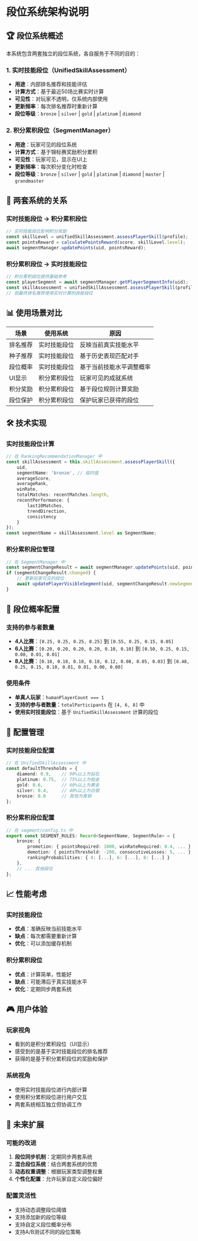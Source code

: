 # 段位系统架构说明

## 🏆 段位系统概述

本系统包含两套独立的段位系统，各自服务于不同的目的：

### 1. 实时技能段位（UnifiedSkillAssessment）
- **用途**：内部排名推荐和技能评估
- **计算方式**：基于最近50场比赛实时计算
- **可见性**：对玩家不透明，仅系统内部使用
- **更新频率**：每次排名推荐时重新计算
- **段位等级**：`bronze` | `silver` | `gold` | `platinum` | `diamond`

### 2. 积分累积段位（SegmentManager）
- **用途**：玩家可见的段位系统
- **计算方式**：基于锦标赛奖励积分累积
- **可见性**：玩家可见，显示在UI上
- **更新频率**：每次积分变化时检查
- **段位等级**：`bronze` | `silver` | `gold` | `platinum` | `diamond` | `master` | `grandmaster`

## 🔄 两套系统的关系

### 实时技能段位 → 积分累积段位
```typescript
// 实时技能段位影响积分奖励
const skillLevel = unifiedSkillAssessment.assessPlayerSkill(profile);
const pointsReward = calculatePointsReward(score, skillLevel.level);
await segmentManager.updatePoints(uid, pointsReward);
```

### 积分累积段位 → 实时技能段位
```typescript
// 积分累积段位提供基础参考
const playerSegment = await segmentManager.getPlayerSegmentInfo(uid);
const skillAssessment = unifiedSkillAssessment.assessPlayerSkill(profile);
// 但最终排名推荐使用实时计算的技能段位
```

## 📊 使用场景对比

| 场景 | 使用系统 | 原因 |
|------|----------|------|
| 排名推荐 | 实时技能段位 | 反映当前真实技能水平 |
| 种子推荐 | 实时技能段位 | 基于历史表现匹配对手 |
| 段位概率 | 实时技能段位 | 基于当前技能水平调整概率 |
| UI显示 | 积分累积段位 | 玩家可见的成就系统 |
| 积分奖励 | 积分累积段位 | 基于段位规则计算奖励 |
| 段位保护 | 积分累积段位 | 保护玩家已获得的段位 |

## 🛠️ 技术实现

### 实时技能段位计算
```typescript
// 在 RankingRecommendationManager 中
const skillAssessment = this.skillAssessment.assessPlayerSkill({
    uid,
    segmentName: 'bronze', // 临时值
    averageScore,
    averageRank,
    winRate,
    totalMatches: recentMatches.length,
    recentPerformance: {
        last10Matches,
        trendDirection,
        consistency
    }
});
const segmentName = skillAssessment.level as SegmentName;
```

### 积分累积段位管理
```typescript
// 在 SegmentManager 中
const segmentChangeResult = await segmentManager.updatePoints(uid, pointsDelta);
if (segmentChangeResult.changed) {
    // 更新玩家可见的段位
    await updatePlayerVisibleSegment(uid, segmentChangeResult.newSegment);
}
```

## 🎯 段位概率配置

### 支持的参与者数量
- **4人比赛**：`[0.25, 0.25, 0.25, 0.25]` 到 `[0.55, 0.25, 0.15, 0.05]`
- **6人比赛**：`[0.20, 0.20, 0.20, 0.20, 0.10, 0.10]` 到 `[0.50, 0.25, 0.15, 0.08, 0.01, 0.01]`
- **8人比赛**：`[0.18, 0.18, 0.18, 0.18, 0.12, 0.08, 0.05, 0.03]` 到 `[0.48, 0.25, 0.15, 0.10, 0.01, 0.01, 0.00, 0.00]`

### 使用条件
- **单真人玩家**：`humanPlayerCount === 1`
- **支持的参与者数量**：`totalParticipants` 在 `[4, 6, 8]` 中
- **使用实时技能段位**：基于 `UnifiedSkillAssessment` 计算的段位

## 🔧 配置管理

### 实时技能段位配置
```typescript
// 在 UnifiedSkillAssessment 中
const defaultThresholds = {
    diamond: 0.9,    // 90%以上为钻石
    platinum: 0.75,  // 75%以上为铂金
    gold: 0.6,       // 60%以上为黄金
    silver: 0.4,     // 40%以上为白银
    bronze: 0.0      // 其他为青铜
};
```

### 积分累积段位配置
```typescript
// 在 segment/config.ts 中
export const SEGMENT_RULES: Record<SegmentName, SegmentRule> = {
    bronze: {
        promotion: { pointsRequired: 1000, winRateRequired: 0.4, ... },
        demotion: { pointsThreshold: -200, consecutiveLosses: 5, ... },
        rankingProbabilities: { 4: [...], 6: [...], 8: [...] }
    },
    // ... 其他段位
};
```

## 📈 性能考虑

### 实时技能段位
- **优点**：准确反映当前技能水平
- **缺点**：每次都需要重新计算
- **优化**：可以添加缓存机制

### 积分累积段位
- **优点**：计算简单，性能好
- **缺点**：可能滞后于真实技能水平
- **优化**：定期同步两套系统

## 🎮 用户体验

### 玩家视角
- 看到的是积分累积段位（UI显示）
- 感受到的是基于实时技能段位的排名推荐
- 获得的是基于积分累积段位的奖励和保护

### 系统视角
- 使用实时技能段位进行内部计算
- 使用积分累积段位进行用户交互
- 两套系统相互独立但协调工作

## 🔮 未来扩展

### 可能的改进
1. **段位同步机制**：定期同步两套系统
2. **混合段位系统**：结合两套系统的优势
3. **动态权重调整**：根据玩家类型调整权重
4. **个性化配置**：允许玩家自定义段位偏好

### 配置灵活性
- 支持动态调整段位阈值
- 支持添加新的段位等级
- 支持自定义段位概率分布
- 支持A/B测试不同的段位策略
